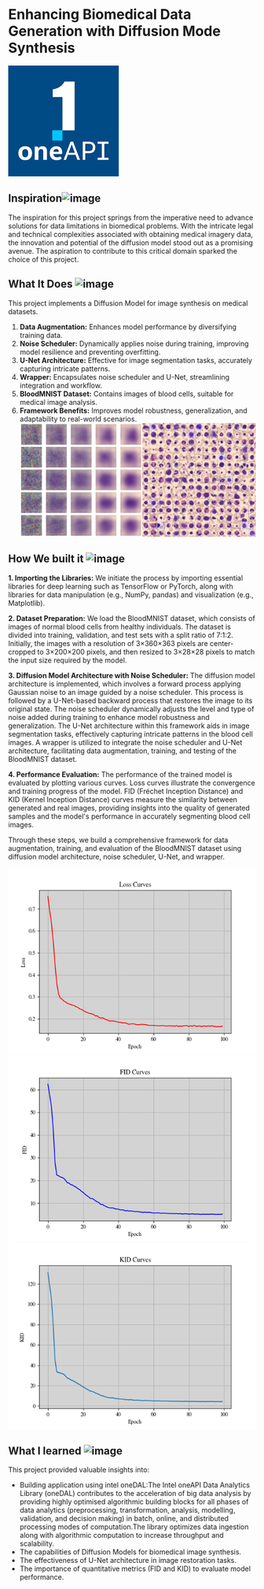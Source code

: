 # Enhancing Biomedical Data Generation with Diffusion Mode Synthesis

![image](218504609-585bcebe-5101-4477-bdd2-3a1ba13a64a8.png)<br>
## Inspiration![image](https://user-images.githubusercontent.com/72274851/218500470-ec078b99-0a50-4b06-a2df-c09e47ecc187.png)
The inspiration for this project springs from the imperative need to advance solutions for data limitations in biomedical problems. With the intricate legal and technical complexities associated with obtaining medical imagery data, the innovation and potential of the diffusion model stood out as a promising avenue. The aspiration to contribute to this critical domain sparked the choice of this project.
<br>


## What It Does ![image](https://user-images.githubusercontent.com/72274851/218503394-b52dfcc9-0620-4f44-94f5-46a09a5cc970.png)

This project implements a Diffusion Model for image synthesis on medical datasets. 
1. **Data Augmentation:** Enhances model performance by diversifying training data.
2. **Noise Scheduler:** Dynamically applies noise during training, improving model resilience and preventing overfitting.
3. **U-Net Architecture:** Effective for image segmentation tasks, accurately capturing intricate patterns.
4. **Wrapper:** Encapsulates noise scheduler and U-Net, streamlining integration and workflow.
5. **BloodMNIST Dataset:** Contains images of blood cells, suitable for medical image analysis.
6. **Framework Benefits:** Improves model robustness, generalization, and adaptability to real-world scenarios.<br>
![image](qualitative_result.png)


## How We built it ![image](https://user-images.githubusercontent.com/72274851/218502434-f6e66043-0db0-4f85-b7f4-f33b2d33df1f.png)

**1. Importing the Libraries:**
We initiate the process by importing essential libraries for deep learning such as TensorFlow or PyTorch, along with libraries for data manipulation (e.g., NumPy, pandas) and visualization (e.g., Matplotlib).

**2. Dataset Preparation:**
We load the BloodMNIST dataset, which consists of images of normal blood cells from healthy individuals. The dataset is divided into training, validation, and test sets with a split ratio of 7:1:2. Initially, the images with a resolution of 3×360×363 pixels are center-cropped to 3×200×200 pixels, and then resized to 3×28×28 pixels to match the input size required by the model.

**3. Diffusion Model Architecture with Noise Scheduler:**
The diffusion model architecture is implemented, which involves a forward process applying Gaussian noise to an image guided by a noise scheduler. This process is followed by a U-Net-based backward process that restores the image to its original state. The noise scheduler dynamically adjusts the level and type of noise added during training to enhance model robustness and generalization. The U-Net architecture within this framework aids in image segmentation tasks, effectively capturing intricate patterns in the blood cell images. A wrapper is utilized to integrate the noise scheduler and U-Net architecture, facilitating data augmentation, training, and testing of the BloodMNIST dataset.

**4. Performance Evaluation:**
The performance of the trained model is evaluated by plotting various curves. Loss curves illustrate the convergence and training progress of the model. FID (Fréchet Inception Distance) and KID (Kernel Inception Distance) curves measure the similarity between generated and real images, providing insights into the quality of generated samples and the model's performance in accurately segmenting blood cell images.

Through these steps, we build a comprehensive framework for data augmentation, training, and evaluation of the BloodMNIST dataset using diffusion model architecture, noise scheduler, U-Net, and wrapper.<br>

![image](loss_curve.png)
<br>
![image](FrechetInceptionDistance.png)
<br>
![image](KernalInceptionDistance.png)
## What I learned ![image](https://user-images.githubusercontent.com/72274851/218499685-e8d445fc-e35e-4ab5-abc1-c32462592603.png)


This project provided valuable insights into:

* Building application using intel oneDAL:The Intel oneAPI Data Analytics Library (oneDAL) contributes to the acceleration of big data analysis by providing highly optimised algorithmic building blocks for all phases of data analytics (preprocessing, transformation, analysis, modelling, validation, and decision making) in batch, online, and distributed processing modes of computation.The library optimizes data ingestion along with algorithmic computation to increase throughput and scalability.
* The capabilities of Diffusion Models for biomedical image synthesis.
* The effectiveness of U-Net architecture in image restoration tasks.
* The importance of quantitative metrics (FID and KID) to evaluate model performance.
